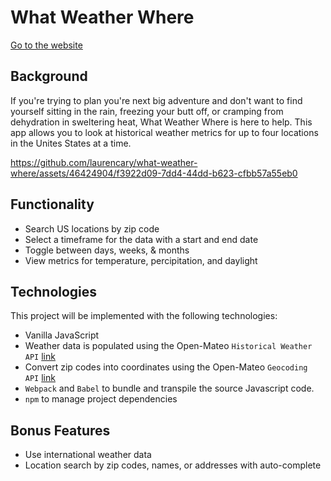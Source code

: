 # What Weather Where 

[Go to the website](https://laurencary.github.io/what-weather-where/)


## Background
If you're trying to plan you're next big adventure and don't want to find yourself sitting in the rain, freezing your butt off, or cramping from dehydration in sweltering heat, What Weather Where is here to help. This app allows you to look at historical weather metrics for up to four locations in the Unites States at a time.

https://github.com/laurencary/what-weather-where/assets/46424904/f3922d09-7dd4-44dd-b623-cfbb57a55eb0

## Functionality
* Search US locations by zip code
* Select a timeframe for the data with a start and end date
* Toggle between days, weeks, & months
* View metrics for temperature, percipitation, and daylight


## Technologies
This project will be implemented with the following technologies:
* Vanilla JavaScript
* Weather data is populated using the Open-Mateo ```Historical Weather API``` [link](https://open-meteo.com/en/docs/historical-weather-api)
* Convert zip codes into coordinates using the Open-Mateo ``` Geocoding API ``` [link](https://open-meteo.com/en/docs/geocoding-api)
* ``` Webpack ``` and ``` Babel ``` to bundle and transpile the source Javascript code.
* ``` npm ``` to manage project dependencies

## Bonus Features

* Use international weather data
* Location search by zip codes, names, or addresses with auto-complete
